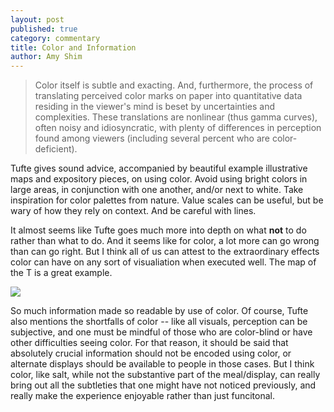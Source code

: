 ```yaml
---
layout: post
published: true
category: commentary
title: Color and Information
author: Amy Shim
---
```

> Color itself is subtle and exacting. And, furthermore, the process of
translating perceived color marks on paper into quantitative data residing
in the viewer's mind is beset by uncertainties and complexities.
These translations are nonlinear (thus gamma curves), often noisy and
idiosyncratic, with plenty of differences in perception found among
viewers (including several percent who are color-deficient).

Tufte gives sound advice, accompanied by beautiful example illustrative maps and expository pieces, on using color. Avoid using bright colors in large areas, in conjunction with one another, and/or next to white. Take inspiration for color palettes from nature. Value scales can be useful, but be wary of how they rely on context. And be careful with lines.

It almost seems like Tufte goes much more into depth on what __not__ to do rather than what to do. And it seems like for color, a lot more can go wrong than can go right. But I think all of us can attest to the extraordinary effects color can have on any sort of visualiation when executed well. The map of the T is a great example.

![]({{site.baseurl}}/https://freetoursbyfoot.com/wp-content/uploads/2016/01/Boston-Subway-Map-1011x1024.jpg)

So much information made so readable by use of color. Of course, Tufte also mentions the shortfalls of color -- like all visuals, perception can be subjective, and one must be mindful of those who are color-blind or have other difficulties seeing color. For that reason, it should be said that absolutely crucial information should not be encoded using color, or alternate displays should be available to people in those cases. But I think color, like salt, while not the substantive part of the meal/display, can really bring out all the subtleties that one might have not noticed previously, and really make the experience enjoyable rather than just funcitonal.